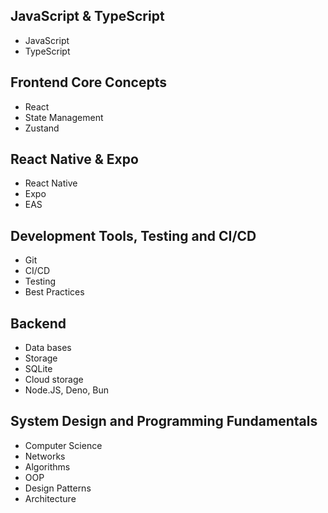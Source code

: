 ## JavaScript & TypeScript
- JavaScript
- TypeScript
## Frontend Core Concepts
- React
- State Management
- Zustand
## React Native & Expo
- React Native
- Expo
- EAS
## Development Tools, Testing and CI/CD
- Git
- CI/CD 
- Testing
- Best Practices
## Backend
- Data bases
- Storage
- SQLite
- Cloud storage
- Node.JS, Deno, Bun

## System Design and Programming Fundamentals
- Computer Science
- Networks
- Algorithms
- OOP
- Design Patterns
- Architecture
